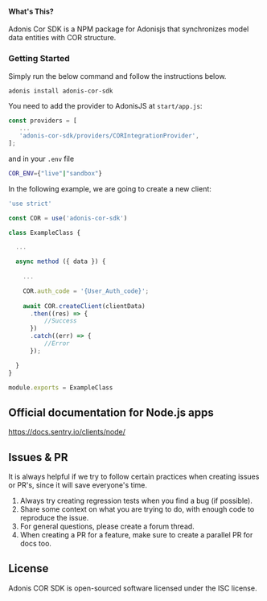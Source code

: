 #### What's This?

Adonis Cor SDK is a NPM package for Adonisjs that synchronizes model data entities with COR structure.

### Getting Started

Simply run the below command and follow the instructions below.

```bash
adonis install adonis-cor-sdk
```

You need to add the provider to AdonisJS at `start/app.js`:

```javascript
const providers = [
   ...
   'adonis-cor-sdk/providers/CORIntegrationProvider',
];
```

and in your `.env` file

```bash
COR_ENV={"live"|"sandbox"}
```


In the following example, we are going to create a new client: 

```javascript
'use strict'

const COR = use('adonis-cor-sdk')

class ExampleClass {

  ...

  async method ({ data }) {
    
    ...

    COR.auth_code = '{User_Auth_code}';
        
    await COR.createClient(clientData)
      .then((res) => {
          //Success
      })
      .catch((err) => {
          //Error
      });

  }
}

module.exports = ExampleClass

```

## Official documentation for Node.js apps

https://docs.sentry.io/clients/node/

## Issues & PR

It is always helpful if we try to follow certain practices when creating issues or PR's, since it will save everyone's time.

1. Always try creating regression tests when you find a bug (if possible).
2. Share some context on what you are trying to do, with enough code to reproduce the issue.
3. For general questions, please create a forum thread.
4. When creating a PR for a feature, make sure to create a parallel PR for docs too.

## License

Adonis COR SDK is open-sourced software licensed under the ISC license.

